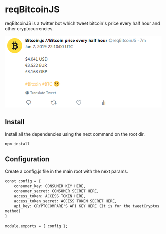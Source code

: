 # reqBitcoinJS

reqBitcoinJS is a twitter bot which tweet bitcoin's price every half hour and other cryptocurrencies.

![alt text](display.PNG)

## Install

Install all the dependencies using the next command on the root dir.

```
npm install
```

## Configuration

Create a config.js file in the main root with the next params.
```
const config = {
	consumer_key: CONSUMER KEY HERE,
	consumer_secret: CONSUMER SECRET HERE,
	access_token: ACCESS TOKEN HERE,
	access_token_secret: ACCESS TOKEN SECRET HERE,
	api_key: CRYPTOCOMPARE'S API KEY HERE (It is for the tweetCryptos method)
}

module.exports = { config };
```
